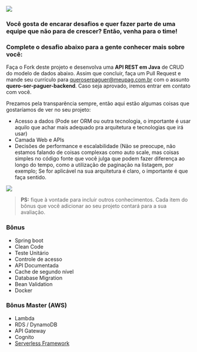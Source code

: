 
![](logo_pag.png)

### Você gosta de encarar desafios e quer fazer parte de uma equipe que não para de crescer? Então, venha para o time!
### Complete o desafio abaixo para a gente conhecer mais sobre você:

Faça o Fork deste projeto e desenvolva uma **API REST em Java** de CRUD do modelo de dados abaixo. 
Assim que concluir, faça um Pull Request e mande seu currículo para <queroserpaguer@meupag.com.br> com o assunto **quero-ser-paguer-backend**. Caso seja aprovado, iremos entrar em contato com você.

Prezamos pela transparência sempre, então aqui estão algumas coisas que gostaríamos de ver no seu projeto:
- Acesso a dados (Pode ser ORM ou outra tecnologia, o importante é usar aquilo que achar mais adequado pra arquitetura e tecnologias que irá usar)
- Camada Web e APIs
- Decisões de performance e escalabilidade (Não se preocupe, não estamos falando de coisas complexas como auto scale, mas coisas simples no código fonte que você julga que podem fazer diferença ao longo do tempo, como a utilização de paginação na listagem, por exemplo; Se for aplicável na sua arquitetura é claro, o importante é que faça sentido.


![](modelo-dados.png)

> **PS:** fique à vontade para incluir outros conhecimentos. Cada item do bônus que você adicionar ao seu projeto contará para a sua avaliação.

### Bônus
- Spring boot
- Clean Code
- Teste Unitário
- Controle de acesso
- API Documentada
- Cache de segundo nível
- Database Migration
- Bean Validation
- Docker

### Bônus Master (AWS)
- Lambda
- RDS / DynamoDB
- API Gateway
- Cognito
- [Serverless Framework](https://serverless.com/)
